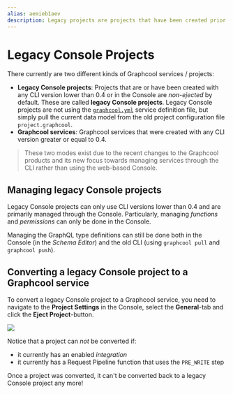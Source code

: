 ```yaml
---
alias: aemieb1aev
description: Legacy projects are projects that have been created prior to CLI version 0.4 and have some special characteristics.
---
```


# Legacy Console Projects

There currently are two different kinds of Graphcool services / projects:

- **Legacy Console projects**: Projects that are or have been created with any CLI version lower than 0.4 or in the Console are _non-ejected_ by default. These are called **legacy Console projects**. Legacy Console projects are not using the [`graphcool.yml`](!alias-foatho8aip) service definition file, but simply pull the current data model from the old project configuration file `project.graphcool`.
- **Graphcool services**: Graphcool services that were created with any CLI version greater or equal to 0.4. 

> These two modes exist due to the recent changes to the Graphcool products and its new focus towards managing services through the CLI rather than using the web-based Console. 

## Managing legacy Console projects

Legacy Console projects can only use CLI versions lower than 0.4 and are primarily managed through the Console. Particularly, managing _functions_ and _permissions_ can only be done in the Console.

Managing the GraphQL type definitions can still be done both in the Console (in the _Schema Editor_) and the old CLI (using `graphcool pull` and `graphcool push`).


## Converting a legacy Console project to a Graphcool service

To convert a legacy Console project to a Graphcool service, you need to navigate to the **Project Settings** in the Console, select the **General**-tab and click the **Eject Project**-button. 

![](https://imgur.com/R9yNznK.png)

Notice that a project can _not_ be converted if:

- it currently has an enabled _integration_
- it currently has a Request Pipeline function that uses the `PRE_WRITE` step 

<InfoBox type=warning>

Once a project was converted, it can't be converted back to a legacy Console project any more!

</InfoBox>
